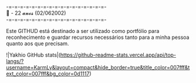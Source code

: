 -=-=-=-=-=-=-=-=-=-=-=-=-=-=-=-=-=-<br>
🎉 - 22 𝓪𝓷𝓸𝓼 (02/062002) <br>
-=-=-=-=-=-=-=-=-=-=-=-=-=-=-=-=-=-<br>
<div>

Este GITHUD está destinado a ser utilizado como portfólio para reconhecimento e guardar recursos necessários tanto para a minha pessoa quanto aos que precisam.

!|Yakhio GitHub stats|(https://github-readme-stats.vercel.app/api/top-langs/?username=KarmLy&layout=compact&hide_border=true&title_color=007fff&text_color=007fff&bg_color=0d1117)
</div>
	
